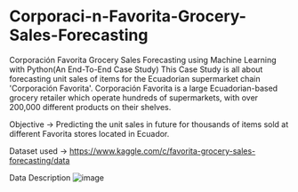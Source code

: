 # Corporaci-n-Favorita-Grocery-Sales-Forecasting
Corporación Favorita Grocery Sales Forecasting using Machine Learning with Python(An End-To-End Case Study)
This Case Study is all about forecasting unit sales of items for the Ecuadorian supermarket chain 'Corporación Favorita'.
Corporación Favorita is a large Ecuadorian-based grocery retailer which operate hundreds of supermarkets, with over 200,000 different products on their shelves.

Objective -> Predicting the unit sales in future for thousands of items sold at different Favorita stores located in Ecuador.

Dataset used -> https://www.kaggle.com/c/favorita-grocery-sales-forecasting/data

Data Description
![image](https://user-images.githubusercontent.com/82460695/119709967-751cab00-be7b-11eb-9915-0b356f7ca5a7.png)

